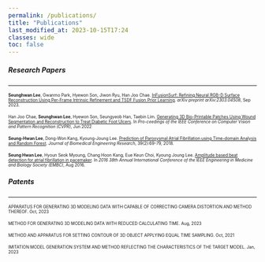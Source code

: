 ```yaml
---
permalink: /publications/
title: "Publications"
last_modified_at: 2023-10-15T17:24
classes: wide
toc: false
---
```


##### Research Papers
---
<span style="font-size:60%">**Seunghwan Lee**, Gwanmo Park, Hyewon Son, Jiwon Ryu, Han Joo Chae. [InFusionSurf: Refining Neural RGB-D Surface Reconstruction Using Per-Frame Intrinsic Refinement and TSDF Fusion Prior Learning](https://rokit-healthcare.github.io/InFusionSurf/). *arXiv preprint arXiv:2303.04508*, Sep 2023. </span> 

<span style="font-size:60%">Han Joo Chae, **Seunghwan Lee**, Hyewon Son, Seungyeob Han, Taebin Lim. [Generating 3D Bio-Printable Patches Using Wound Segmentation and Reconstruction to Treat Diabetic Foot Ulcers](https://arxiv.org/abs/2203.03814). In *Pro-ceedings of the IEEE Conference on Computer Vision and Pattern Recognition (CVPR)*, Jun 2022 </span>

<span style="font-size:60%">**Seung-Hwan Lee**, Dong-Won Kang, Kyoung-Joung Lee. [Prediction of Paroxysmal Atrial Fibrillation using Time-domain Analysis and Random Forest](https://koreascience.kr/article/JAKO201813742065531.page). *Journal of Biomedical Engineering Research*, 39(2):69-79, 2018. </span>

<span style="font-size:60%">**Seung Hwan Lee**, Hyoun Seok Myoung, Chang Hoon Kang, Eue Keun Choi, Kyoung Joung Lee. [Amplitude based beat detection for atrial fibrillation in pacemaker](https://ieeexplore.ieee.org/abstract/document/7591301). In *2016 38th Annual International Conference of the IEEE Engineering in Medicine and Biology Society (EMBC)*, Aug 2016. </span>


##### Patents
---
<span style="font-size:60%">APPARATUS FOR GENERATING 3D MODELING DATA WITH CAPABLE OF CORRECTING CAMERA DISTORTION AND METHOD THEREOF. Oct, 2023</span>

<span style="font-size:60%">METHOD FOR GENERATING 3D MODELING DATA WITH REDUCED CALCULATING TIME. Aug, 2023</span>

<span style="font-size:60%">METHOD AND APPARATUS FOR SETTING CONTOUR OF 3D OBJECT APPLYING EQUAL TIME SAMPLING. Oct, 2021</span>

<span style="font-size:60%">IMITATION MODEL GENERATION SYSTEM AND METHOD REFLECTING THE CHARACTERISTICS OF THE TARGET MODEL. Jan, 2023</span>